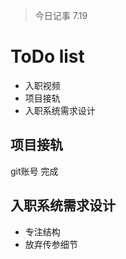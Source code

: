 > 今日记事
> 7.19
> 


# ToDo list
- 入职视频
- 项目接轨
- 入职系统需求设计



## 项目接轨
git账号
完成

## 入职系统需求设计
- 专注结构
- 放弃传参细节
